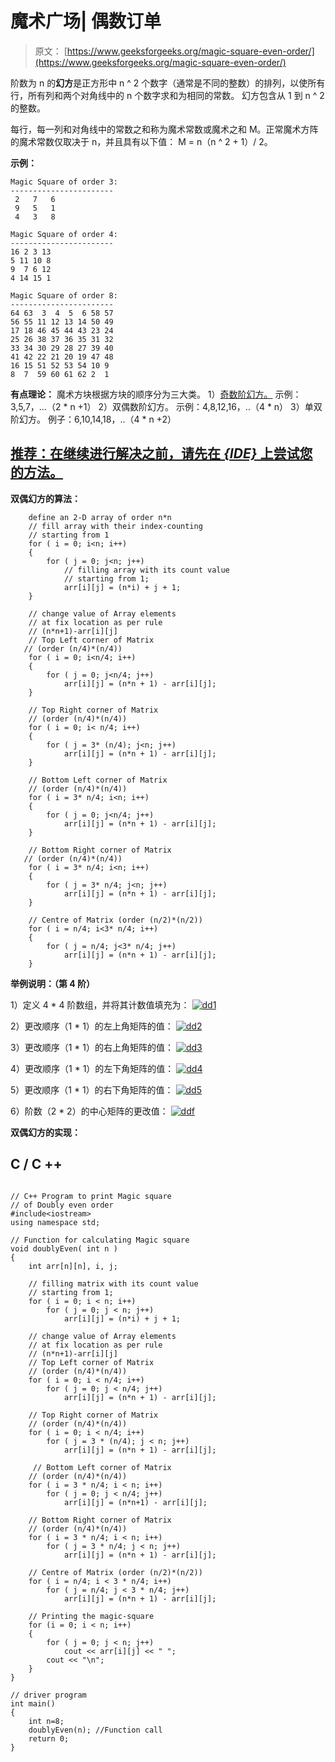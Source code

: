 # 魔术广场| 偶数订单

> 原文： [https://www.geeksforgeeks.org/magic-square-even-order/](https://www.geeksforgeeks.org/magic-square-even-order/)

阶数为 n 的**幻方**是正方形中 n ^ 2 个数字（通常是不同的整数）的排列，以使所有行，所有列和两个对角线中的 n 个数字求和为相同的常数。 幻方包含从 1 到 n ^ 2 的整数。

每行，每一列和对角线中的常数之和称为魔术常数或魔术之和 M。正常魔术方阵的魔术常数仅取决于 n，并且具有以下值：
M = n（n ^ 2 + 1）/ 2。

**示例：**

```
Magic Square of order 3:
-----------------------
 2   7   6
 9   5   1
 4   3   8

Magic Square of order 4:
-----------------------
16 2 3 13 
5 11 10 8 
9  7 6 12 
4 14 15 1 

Magic Square of order 8:
-----------------------
64 63  3  4  5  6 58 57 
56 55 11 12 13 14 50 49 
17 18 46 45 44 43 23 24 
25 26 38 37 36 35 31 32 
33 34 30 29 28 27 39 40 
41 42 22 21 20 19 47 48 
16 15 51 52 53 54 10 9 
8  7  59 60 61 62 2  1 

```

**有点理论：**
魔术方块根据方块的顺序分为三大类。
1）[奇数阶幻方。](https://www.geeksforgeeks.org/magic-square/) 示例：3,5,7，…（2 * n +1）
2）双偶数阶幻方。 示例：4,8,12,16，..（4 * n）
3）单双阶幻方。 例子：6,10,14,18，..（4 * n +2）

## [推荐：在继续进行解决之前，请先在 ***<u>{IDE}</u>*** 上尝试您的方法。](https://ide.geeksforgeeks.org/)

**双偶幻方的算法：**

```
    define an 2-D array of order n*n
    // fill array with their index-counting 
    // starting from 1
    for ( i = 0; i<n; i++)
    {
        for ( j = 0; j<n; j++)
            // filling array with its count value 
            // starting from 1;
            arr[i][j] = (n*i) + j + 1;        
    }

    // change value of Array elements 
    // at fix location as per rule 
    // (n*n+1)-arr[i][j]
    // Top Left corner of Matrix 
   // (order (n/4)*(n/4))
    for ( i = 0; i<n/4; i++)
    {
        for ( j = 0; j<n/4; j++)
            arr[i][j] = (n*n + 1) - arr[i][j];
    }

    // Top Right corner of Matrix 
    // (order (n/4)*(n/4))
    for ( i = 0; i< n/4; i++)
    {
        for ( j = 3* (n/4); j<n; j++)
            arr[i][j] = (n*n + 1) - arr[i][j];
    }

    // Bottom Left corner of Matrix 
    // (order (n/4)*(n/4))
    for ( i = 3* n/4; i<n; i++)
    {
        for ( j = 0; j<n/4; j++)
            arr[i][j] = (n*n + 1) - arr[i][j];
    }

    // Bottom Right corner of Matrix 
   // (order (n/4)*(n/4))
    for ( i = 3* n/4; i<n; i++)
    {
        for ( j = 3* n/4; j<n; j++)
            arr[i][j] = (n*n + 1) - arr[i][j];
    }

    // Centre of Matrix (order (n/2)*(n/2))
    for ( i = n/4; i<3* n/4; i++)
    {
        for ( j = n/4; j<3* n/4; j++)
            arr[i][j] = (n*n + 1) - arr[i][j];
    } 

```

**举例说明：（第 4 阶）**

1）定义 4 * 4 阶数组，并将其计数值填充为：
[![dd1](img/4f883b0db718b3a4fc06ef448cd0a5d7.png)](https://media.geeksforgeeks.org/wp-content/uploads/array-5.jpg)

2）更改顺序（1 * 1）的左上角矩阵的值：
[![dd2](img/d815310a8aa1dd58fa288aa42a80d247.png)](https://media.geeksforgeeks.org/wp-content/uploads/array1.jpg)

3）更改顺序（1 * 1）的右上角矩阵的值：
[![dd3](img/29e867a6d8b58565a41f6a9c987d395b.png)](https://media.geeksforgeeks.org/wp-content/uploads/array2-1.jpg)

4）更改顺序（1 * 1）的左下角矩阵的值：
[![dd4](img/91461b06c193d69521ea7a58345016aa.png)](https://media.geeksforgeeks.org/wp-content/uploads/array3.jpg)

5）更改顺序（1 * 1）的右下角矩阵的值：
[![dd5](img/01551ec7bb8be8cf1e5fab0949a9c167.png)](https://media.geeksforgeeks.org/wp-content/uploads/array4.jpg)

6）阶数（2 * 2）的中心矩阵的更改值：
[![ddf](img/f61b407dc4496e86706b94472a6345bc.png)](https://media.geeksforgeeks.org/wp-content/uploads/array5.jpg)

**双偶幻方的实现：**

## C / C ++

```

// C++ Program to print Magic square 
// of Doubly even order 
#include<iostream> 
using namespace std; 

// Function for calculating Magic square  
void doublyEven( int n ) 
{  
    int arr[n][n], i, j; 

    // filling matrix with its count value  
    // starting from 1; 
    for ( i = 0; i < n; i++) 
        for ( j = 0; j < n; j++) 
            arr[i][j] = (n*i) + j + 1; 

    // change value of Array elements 
    // at fix location as per rule  
    // (n*n+1)-arr[i][j] 
    // Top Left corner of Matrix  
    // (order (n/4)*(n/4)) 
    for ( i = 0; i < n/4; i++) 
        for ( j = 0; j < n/4; j++) 
            arr[i][j] = (n*n + 1) - arr[i][j]; 

    // Top Right corner of Matrix  
    // (order (n/4)*(n/4)) 
    for ( i = 0; i < n/4; i++) 
        for ( j = 3 * (n/4); j < n; j++) 
            arr[i][j] = (n*n + 1) - arr[i][j]; 

     // Bottom Left corner of Matrix 
    // (order (n/4)*(n/4)) 
    for ( i = 3 * n/4; i < n; i++) 
        for ( j = 0; j < n/4; j++) 
            arr[i][j] = (n*n+1) - arr[i][j]; 

    // Bottom Right corner of Matrix  
    // (order (n/4)*(n/4)) 
    for ( i = 3 * n/4; i < n; i++) 
        for ( j = 3 * n/4; j < n; j++) 
            arr[i][j] = (n*n + 1) - arr[i][j]; 

    // Centre of Matrix (order (n/2)*(n/2)) 
    for ( i = n/4; i < 3 * n/4; i++) 
        for ( j = n/4; j < 3 * n/4; j++) 
            arr[i][j] = (n*n + 1) - arr[i][j]; 

    // Printing the magic-square 
    for (i = 0; i < n; i++) 
    { 
        for ( j = 0; j < n; j++) 
            cout << arr[i][j] << " "; 
        cout << "\n"; 
    } 
} 

// driver program 
int main() 
{ 
    int n=8; 
    doublyEven(n); //Function call 
    return 0; 
}  

```